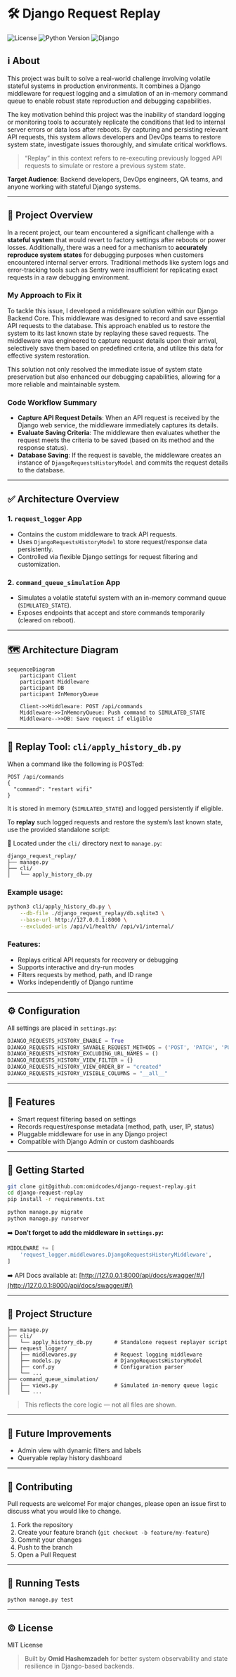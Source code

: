 
# 🛠️ Django Request Replay

![License](https://img.shields.io/github/license/omidcodes/django-request-replay)
![Python Version](https://img.shields.io/badge/python-3.10+-blue)
![Django](https://img.shields.io/badge/django-4.2+-green)

## ℹ️ About

This project was built to solve a real-world challenge involving volatile stateful systems in production environments. It combines a Django middleware for request logging and a simulation of an in-memory command queue to enable robust state reproduction and debugging capabilities.

The key motivation behind this project was the inability of standard logging or monitoring tools to accurately replicate the conditions that led to internal server errors or data loss after reboots. By capturing and persisting relevant API requests, this system allows developers and DevOps teams to restore system state, investigate issues thoroughly, and simulate critical workflows.

> “Replay” in this context refers to re-executing previously logged API requests to simulate or restore a previous system state.

**Target Audience**: Backend developers, DevOps engineers, QA teams, and anyone working with stateful Django systems.

---

## 📌 Project Overview

In a recent project, our team encountered a significant challenge with a **stateful system** that would revert to factory settings after reboots or power losses. Additionally, there was a need for a mechanism to **accurately reproduce system states** for debugging purposes when customers encountered internal server errors. Traditional methods like system logs and error-tracking tools such as Sentry were insufficient for replicating exact requests in a raw debugging environment.

### My Approach to Fix it

To tackle this issue, I developed a middleware solution within our Django Backend Core. This middleware was designed to record and save essential API requests to the database. This approach enabled us to restore the system to its last known state by replaying these saved requests. The middleware was engineered to capture request details upon their arrival, selectively save them based on predefined criteria, and utilize this data for effective system restoration.

This solution not only resolved the immediate issue of system state preservation but also enhanced our debugging capabilities, allowing for a more reliable and maintainable system.

### Code Workflow Summary

- **Capture API Request Details**: When an API request is received by the Django web service, the middleware immediately captures its details.
- **Evaluate Saving Criteria**: The middleware then evaluates whether the request meets the criteria to be saved (based on its method and the response status).
- **Database Saving**: If the request is savable, the middleware creates an instance of `DjangoRequestsHistoryModel` and commits the request details to the database.

---

## ✅ Architecture Overview

### 1. `request_logger` App
- Contains the custom middleware to track API requests.
- Uses `DjangoRequestsHistoryModel` to store request/response data persistently.
- Controlled via flexible Django settings for request filtering and customization.

### 2. `command_queue_simulation` App
- Simulates a volatile stateful system with an in-memory command queue (`SIMULATED_STATE`).
- Exposes endpoints that accept and store commands temporarily (cleared on reboot).

---

## 🗺️ Architecture Diagram

```mermaid
sequenceDiagram
    participant Client
    participant Middleware
    participant DB
    participant InMemoryQueue

    Client->>Middleware: POST /api/commands
    Middleware->>InMemoryQueue: Push command to SIMULATED_STATE
    Middleware-->>DB: Save request if eligible
```

---

## 🧩 Replay Tool: `cli/apply_history_db.py`

When a command like the following is POSTed:

```http
POST /api/commands
{
  "command": "restart wifi"
}
```

It is stored in memory (`SIMULATED_STATE`) and logged persistently if eligible.

To **replay** such logged requests and restore the system’s last known state, use the provided standalone script:

📄 Located under the `cli/` directory next to `manage.py`:
```
django_request_replay/
├── manage.py
├── cli/
│   └── apply_history_db.py
```

### Example usage:
```bash
python3 cli/apply_history_db.py \
    --db-file ./django_request_replay/db.sqlite3 \
    --base-url http://127.0.0.1:8000 \
    --excluded-urls /api/v1/health/ /api/v1/internal/
```

### Features:
- Replays critical API requests for recovery or debugging
- Supports interactive and dry-run modes
- Filters requests by method, path, and ID range
- Works independently of Django runtime

---

## ⚙️ Configuration

All settings are placed in `settings.py`:

```python
DJANGO_REQUESTS_HISTORY_ENABLE = True
DJANGO_REQUESTS_HISTORY_SAVABLE_REQUEST_METHODS = ('POST', 'PATCH', 'PUT', 'DELETE')
DJANGO_REQUESTS_HISTORY_EXCLUDING_URL_NAMES = ()
DJANGO_REQUESTS_HISTORY_VIEW_FILTER = {}
DJANGO_REQUESTS_HISTORY_VIEW_ORDER_BY = "created"
DJANGO_REQUESTS_HISTORY_VISIBLE_COLUMNS = "__all__"
```

---

## 🚀 Features

- Smart request filtering based on settings
- Records request/response metadata (method, path, user, IP, status)
- Pluggable middleware for use in any Django project
- Compatible with Django Admin or custom dashboards

---

## 🏁 Getting Started

```bash
git clone git@github.com:omidcodes/django-request-replay.git
cd django-request-replay
pip install -r requirements.txt

python manage.py migrate
python manage.py runserver
```

➡️ **Don’t forget to add the middleware in `settings.py`:**

```python
MIDDLEWARE += [
    'request_logger.middlewares.DjangoRequestsHistoryMiddleware',
]
```

➡️ API Docs available at: [http://127.0.0.1:8000/api/docs/swagger/#/](http://127.0.0.1:8000/api/docs/swagger/#/)

---

## 📂 Project Structure

```
├── manage.py
├── cli/
│   └── apply_history_db.py       # Standalone request replayer script
├── request_logger/
│   ├── middlewares.py            # Request logging middleware
│   ├── models.py                 # DjangoRequestsHistoryModel
│   ├── conf.py                   # Configuration parser
│   └── ...
├── command_queue_simulation/
│   ├── views.py                  # Simulated in-memory queue logic
│   └── ...
```

> This reflects the core logic — not all files are shown.

---

## 🔄 Future Improvements

- Admin view with dynamic filters and labels
- Queryable replay history dashboard

---

## 🤝 Contributing

Pull requests are welcome! For major changes, please open an issue first to discuss what you would like to change.

1. Fork the repository
2. Create your feature branch (`git checkout -b feature/my-feature`)
3. Commit your changes
4. Push to the branch
5. Open a Pull Request

---

## 🧪 Running Tests

```bash
python manage.py test
```

---

## © License

MIT License

> Built by **Omid Hashemzadeh** for better system observability and state resilience in Django-based backends.